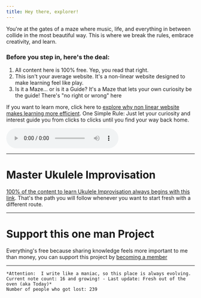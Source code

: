 ```yaml
---
title: Hey there, explorer!
---
```


 You're at the gates of a maze where music, life, and everything in between collide in the most beautiful way. This is where we break the rules, embrace creativity, and learn.

### Before you step in, here's the deal:

1. All content here is 100% free. Yep, you read that right.
2. This isn't your average website. It's a non-linear website designed to make learning feel like play.
3. Is it a Maze... or is it a Guide? It's a Maze that lets your own curiosity be the guide! There's "no right or wrong" here 

If you want to learn more, click here to [explore why non linear website makes learning more efficient](nonlinear). One Simple Rule: Just let your curiosity and interest guide you from clicks to clicks until you find your way back home. 

<audio src="/audio/UkuleleTest.mp3" controls></audio>

- - -

# Master Ukulele Improvisation 
[100% of the content to learn Ukulele Improvisation always begins with this link](guide). That's the path you will follow whenever you want to start fresh with a different route.

---
# Support this one man Project
Everything's free because sharing knowledge feels more important to me than money, you can support this project by [becoming a member](patreon)  

- - -

 ```
*Attention:  I write like a maniac, so this place is always evolving. 
Current note count: 16 and growing! - Last update: Fresh out of the oven (aka Today)*
Number of people who got lost: 239
```

